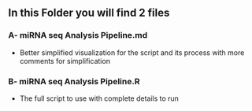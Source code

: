 ## In this Folder you will find 2 files 
### A- miRNA seq Analysis Pipeline.md 
   - Better simplified visualization for the script and its process with more comments for simplification
### B- miRNA seq Analysis Pipeline.R
   - The full script to use with complete details to run

